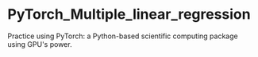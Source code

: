# PyTorch_Multiple_linear_regression
Practice using PyTorch: a Python-based scientific computing package using GPU's power.
